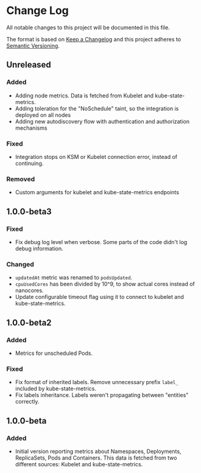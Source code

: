 # Change Log

All notable changes to this project will be documented in this file.

The format is based on [Keep a Changelog](http://keepachangelog.com/)
and this project adheres to [Semantic Versioning](http://semver.org/).

## Unreleased

### Added
- Adding node metrics. Data is fetched from Kubelet and kube-state-metrics.
- Adding toleration for the "NoSchedule" taint, so the integration is deployed on all nodes
- Adding new autodiscovery flow with authentication and authorization mechanisms

### Fixed
- Integration stops on KSM or Kubelet connection error, instead of continuing.

### Removed
- Custom arguments for kubelet and kube-state-metrics endpoints

## 1.0.0-beta3

### Fixed
- Fix debug log level when verbose. Some parts of the code didn't log debug information.

### Changed
- `updatedAt` metric was renamed to `podsUpdated`.
- `cpuUsedCores` has been divided by 10^9, to show actual cores instead of nanocores.
- Update configurable timeout flag using it to connect to kubelet and kube-state-metrics.

## 1.0.0-beta2

### Added
- Metrics for unscheduled Pods.

### Fixed
- Fix format of inherited labels. Remove unnecessary prefix `label_` included by kube-state-metrics.
- Fix labels inheritance. Labels weren't propagating between "entities" correctly.

## 1.0.0-beta

### Added
- Initial version reporting metrics about Namespaces, Deployments, ReplicaSets,
  Pods and Containers. This data is fetched from two different sources: Kubelet
  and kube-state-metrics.
